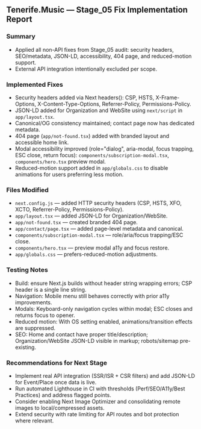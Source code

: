 ## Tenerife.Music — Stage_05 Fix Implementation Report

### Summary
- Applied all non-API fixes from Stage_05 audit: security headers, SEO/metadata, JSON-LD, accessibility, 404 page, and reduced-motion support.
- External API integration intentionally excluded per scope.

### Implemented Fixes
- Security headers added via Next headers(): CSP, HSTS, X-Frame-Options, X-Content-Type-Options, Referrer-Policy, Permissions-Policy.
- JSON-LD added for Organization and WebSite using `next/script` in `app/layout.tsx`.
- Canonical/OG consistency maintained; contact page now has dedicated metadata.
- 404 page (`app/not-found.tsx`) added with branded layout and accessible home link.
- Modal accessibility improved (role="dialog", aria-modal, focus trapping, ESC close, return focus): `components/subscription-modal.tsx`, `components/hero.tsx` preview modal.
- Reduced-motion support added in `app/globals.css` to disable animations for users preferring less motion.

### Files Modified
- `next.config.js` — added HTTP security headers (CSP, HSTS, XFO, XCTO, Referrer-Policy, Permissions-Policy).
- `app/layout.tsx` — added JSON-LD for Organization/WebSite.
- `app/not-found.tsx` — created branded 404 page.
- `app/contact/page.tsx` — added page-level metadata and canonical.
- `components/subscription-modal.tsx` — role/aria/focus trapping/ESC close.
- `components/hero.tsx` — preview modal a11y and focus restore.
- `app/globals.css` — prefers-reduced-motion adjustments.

### Testing Notes
- Build: ensure Next.js builds without header string wrapping errors; CSP header is a single line string.
- Navigation: Mobile menu still behaves correctly with prior a11y improvements.
- Modals: Keyboard-only navigation cycles within modal; ESC closes and returns focus to opener.
- Reduced motion: With OS setting enabled, animations/transition effects are suppressed.
- SEO: Home and contact have proper title/description; Organization/WebSite JSON-LD visible in markup; robots/sitemap pre-existing.

### Recommendations for Next Stage
- Implement real API integration (SSR/ISR + CSR filters) and add JSON-LD for Event/Place once data is live.
- Run automated Lighthouse in CI with thresholds (Perf/SEO/A11y/Best Practices) and address flagged points.
- Consider enabling Next Image Optimizer and consolidating remote images to local/compressed assets.
- Extend security with rate limiting for API routes and bot protection where relevant.

